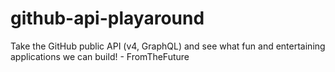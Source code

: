 # github-api-playaround
Take the GitHub public API (v4, GraphQL) and see what fun and entertaining applications we can build! - FromTheFuture

